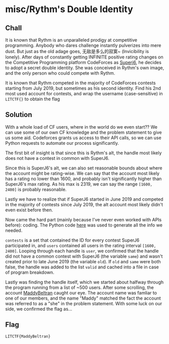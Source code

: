 # misc/Rythm's Double Identity

## Chall
It is known that Rythm is an unparalleled prodigy at competitive programming. Anybody who dares challenge instantly pulverizes into mere dust. But just as the old adage goes, 无敌是多么的寂寞~ (Invicibility is lonely). After days of constantly getting INFINITE positive rating changes on the Competitive Programming platform CodeForces as [Superj6](https://codeforces.com/profile/superj6), he decides to adopt a secret double identity. She was conceived in Rythm's own image, and the only person who could compete with Rythm.

It is known that Rythm competed in the majority of CodeForces contests starting from July 2019, but sometimes as his second identity. Find his 2nd most used account for contests, and wrap the username (case-sensitive) in `LITCTF{}` to obtain the flag

## Solution
With a whole load of CF users, where in the world do we even start?? We can use some of our own CF knowledge and the problem statement to give us some aid. Codeforces grants us access to their API calls, so we can use Python requests to automate our process significantly.


The first bit of insight is that since this is Rythm's alt, the handle most likely does not have a contest in common with SuperJ6.

Since this is SuperJ6's alt, we can also set reasonable bounds about where the account might be rating-wise. We can say that the account most likely has a rating no lower than 1600, and probably isn't significantly higher than SuperJ6's max rating. As his max is 2319, we can say the range `[1600, 2400]` is probably reasonable.

Lastly we have to realize that if SuperJ6 started in June 2019 and competed in the majority of contests since July 2019, the alt account most likely didn't even exist before then.


Now came the hard part (mainly because I've never even worked with APIs before): coding. The Python code [here](https://pastebin.com/YKRQ824a) was used to generate all the info we needed.

`contests` is a set that contained the ID for every contest SuperJ6 participated in, and `users` contained all users in the rating interval `[1600, 2400]`. Looping through each handle is `user`, we confirmed that the handle did not have a common contest with SuperJ6 (the variable `same`) and wasn't created prior to late June 2019 (the variable `old`). If `old` and `same` were both false, the handle was added to the list `valid` and cached into a file in case of program breakdown.


Lastly was finding the handle itself, which we started about halfway through the program running from a list of ~500 users. After some scrolling, the account [MaddyBeltran](https://www.youtube.com/watch?v=dQw4w9WgXcQ) caught our eye. The account name was famliar to one of our members, and the name "Maddy" matched the fact the account was referred to as a "she" in the problem statement. With some luck on our side, we confirmed the flag as...


## Flag
`LITCTF{MaddyBeltran}`
